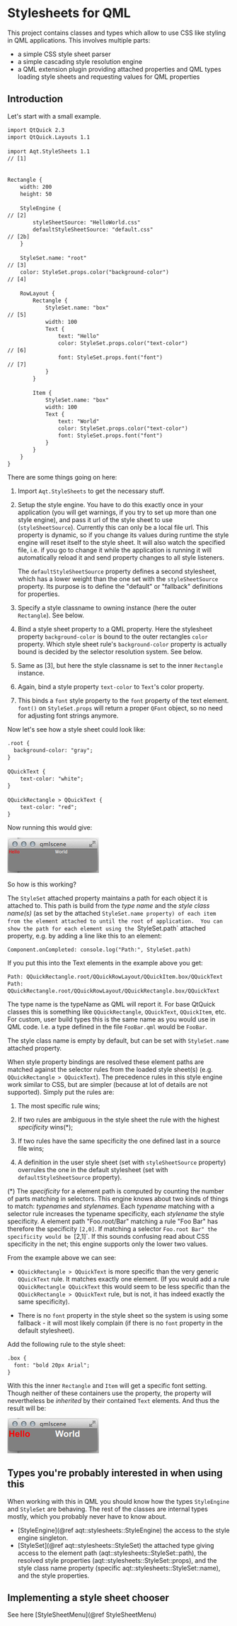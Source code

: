 Stylesheets for QML
===================

This project contains classes and types which allow to use CSS like styling
in QML applications.  This involves multiple parts:

  * a simple CSS style sheet parser
  * a simple cascading style resolution engine
  * a QML extension plugin providing attached properties and QML types
    loading style sheets and requesting values for QML properties


Introduction
------------

Let's start with a small example.

    import QtQuick 2.3
    import QtQuick.Layouts 1.1

    import Aqt.StyleSheets 1.1                                            // [1]


    Rectangle {
        width: 200
        height: 50

        StyleEngine {                                                     // [2]
            styleSheetSource: "HelloWorld.css"
            defaultStyleSheetSource: "default.css"                        // [2b]
        }

        StyleSet.name: "root"                                             // [3]
        color: StyleSet.props.color("background-color")                   // [4]

        RowLayout {
            Rectangle {
                StyleSet.name: "box"                                      // [5]
                width: 100
                Text {
                    text: "Hello"
                    color: StyleSet.props.color("text-color")             // [6]
                    font: StyleSet.props.font("font")                     // [7]
                }
            }

            Item {
                StyleSet.name: "box"
                width: 100
                Text {
                    text: "World"
                    color: StyleSet.props.color("text-color")
                    font: StyleSet.props.font("font")
                }
            }
        }
    }

There are some things going on here:

1. Import `Aqt.StyleSheets` to get the necessary stuff.

2. Setup the style engine.  You have to do this exactly once in your
   application (you will get warnings, if you try to set up more than one
   style engine), and pass it url of the style sheet to use
   (`styleSheetSource`).  Currently this can only be a local file url.
   This property is dynamic, so if you change its values during runtime the
   style engine will reset itself to the style sheet.  It will also
   watch the specified file, i.e. if you go to change it while the
   application is running it will automatically reload it and send property
   changes to all style listeners.

   The `defaultStyleSheetSource` property defines a second stylesheet,
   which has a lower weight than the one set with the `styleSheetSource`
   property.  Its purpose is to define the "default" or "fallback"
   definitions for properties.

3. Specify a style classname to owning instance (here the outer
   `Rectangle`).  See below.

4. Bind a style sheet property to a QML property.  Here the stylesheet
   property `background-color` is bound to the outer rectangles `color`
   property.  Which style sheet rule's `background-color` property is
   actually bound is decided by the selector resolution system.  See below.

5. Same as [3], but here the style classname is set to the inner
   `Rectangle` instance.

6. Again, bind a style property `text-color` to `Text`'s color property.

7. This binds a `font` style property to the `font` property of the text
   element.  `font()` on `StyleSet.props` will return a proper `QFont`
   object, so no need for adjusting font strings anymore.

Now let's see how a style sheet could look like:

    .root {
      background-color: "gray";
    }

    QQuickText {
        text-color: "white";
    }

    QQuickRectangle > QQuickText {
        text-color: "red";
    }

Now running this would give:

![HelloWorld](../doc/HelloWorld1.png)


So how is this working?

The `StyleSet` attached property maintains a path for each object it is
attached to.  This path is build from the *type name* and the *style class
name(s)* (as set by the attached `StyleSet.name property) of each item from
the element attached to until the root of application.  You can show the
path for each element using the `StyleSet.path` attached property, e.g. by
adding a line like this to an element:

    Component.onCompleted: console.log("Path:", StyleSet.path)

If you put this into the Text elements in the example above you get:

    Path: QQuickRectangle.root/QQuickRowLayout/QQuickItem.box/QQuickText
    Path: QQuickRectangle.root/QQuickRowLayout/QQuickRectangle.box/QQuickText

The type name is the typeName as QML will report it.  For base QtQuick
classes this is something like `QQuickRectangle`, `QQuickText`,
`QQuickItem`, etc.  For custom, user build types this is the same name as
you would use in QML code.  I.e. a type defined in the file `FooBar.qml`
would be `FooBar`.

The style class name is empty by default, but can be set with
`StyleSet.name` attached property.

When style property bindings are resolved these element paths are matched
against the selector rules from the loaded style sheet(s)
(e.g. `QQuickRectangle > QQuickText`).  The precedence rules in this style
engine work similar to CSS, but are simpler (because at lot of details are
not supported).  Simply put the rules are:

  1. The most specific rule wins;

  2. If two rules are ambiguous in the style sheet the rule with the
     highest *specificity* wins(*);

  3. If two rules have the same specificity the one defined last in a
     source file wins;

  4. A definition in the user style sheet (set with `styleSheetSource`
     property) overrules the one in the default stylesheet (set with
     `defaultStyleSheetSource` property).

(*) The *specificity* for a element path is computed by counting the number
of parts matching in selectors.  This engine knows about two kinds of
things to match: *typenames* and *stylenames*.  Each *typename* matching
with a selector rule increases the typename specificity, each *stylename*
the style specificity.  A element path "Foo.root/Bar" matching a rule "Foo
Bar" has therefore the specificity `[2,0]`.  If matching a selector
`Foo.root Bar" the specificity would be `[2,1]`.  If this sounds confusing
read about CSS specificity in the net; this engine supports only the lower
two values.

From the example above we can see:

  * `QQuickRectangle > QQuickText` is more specific than the very generic
    `QQuickText` rule.  It matches exactly one element.  (If you would add
    a rule `QQuickRectangle QQuickText` this would seem to be less specific
    than the `QQuickRectangle > QQuickText` rule, but is not, it has indeed
    exactly the same specificity).

  * There is no `font` property in the style sheet so the system is using
    some fallback - it will most likely complain (if there is no `font`
    property in the default stylesheet).

Add the following rule to the style sheet:

    .box {
      font: "bold 20px Arial";
    }

With this the inner `Rectangle` and `Item` will get a specific font
setting.  Though neither of these containers use the property, the property
will nevertheless be *inherited* by their contained `Text` elements.  And
thus the result will be:

![HelloWorldArial](../doc/HelloWorld2.png)


Types you're probably interested in when using this
---------------------------------------------------

When working with this in QML you should know how the types `StyleEngine`
and `StyleSet` are behaving.  The rest of the classes are internal types
mostly, which you probably never have to know about.

  * [StyleEngine](@ref aqt::stylesheets::StyleEngine) the access to the
    style engine singleton.
  * [StyleSet](@ref aqt::stylesheets::StyleSet) the attached type giving
    access to the element path (aqt::stylesheets::StyleSet::path), the
    resolved style properties (aqt::stylesheets::StyleSet::props), and
    the style class name property (specific
    aqt::stylesheets::StyleSet::name), and the style properties.


Implementing a style sheet chooser
----------------------------------

See here [StyleSheetMenu](@ref StyleSheetMenu)
